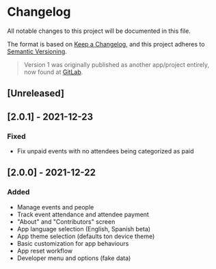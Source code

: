 # Changelog

All notable changes to this project will be documented in this file.

The format is based on [Keep a Changelog](https://keepachangelog.com/en/1.0.0/),
and this project adheres to [Semantic Versioning](https://semver.org/spec/v2.0.0.html).

> Version 1 was originally published as another app/project entirely, now found at [GitLab](https://gitlab.com/kendallroth/payme-old).

## [Unreleased]

## [2.0.1] - 2021-12-23

### Fixed

- Fix unpaid events with no attendees being categorized as paid

## [2.0.0] - 2021-12-22

### Added
- Manage events and people
- Track event attendance and attendee payment
- "About" and "Contributors" screen
- App language selection (English, Spanish beta)
- App theme selection (defaults ton device theme)
- Basic customization for app behaviours
- App reset workflow
- Developer menu and options (fake data)
